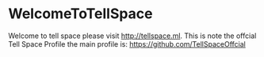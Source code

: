 # WelcomeToTellSpace
Welcome to tell space please visit http://tellspace.ml. This is note the offcial Tell Space Profile the main profile is: https://github.com/TellSpaceOffcial
